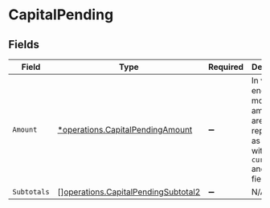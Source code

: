 # CapitalPending


## Fields

| Field                                                                                             | Type                                                                                              | Required                                                                                          | Description                                                                                       |
| ------------------------------------------------------------------------------------------------- | ------------------------------------------------------------------------------------------------- | ------------------------------------------------------------------------------------------------- | ------------------------------------------------------------------------------------------------- |
| `Amount`                                                                                          | [*operations.CapitalPendingAmount](../../models/operations/capitalpendingamount.md)               | :heavy_minus_sign:                                                                                | In v2 endpoints, monetary amounts are represented as objects with a `currency` and `value` field. |
| `Subtotals`                                                                                       | [][operations.CapitalPendingSubtotal2](../../models/operations/capitalpendingsubtotal2.md)        | :heavy_minus_sign:                                                                                | N/A                                                                                               |